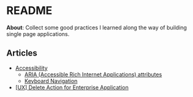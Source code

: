# README

**About**: Collect some good practices I learned along the way of building single page applications.

## Articles

- [Accessibility](https://github.com/reboottime/UI-UX-For-SPAs/issues/8)
  - [ARIA (Accessible Rich Internet Applications) attributes](https://github.com/reboottime/UI-UX-For-SPAs/issues/8#issuecomment-2156042964)
  - [Keyboard Navigation](https://github.com/reboottime/UI-UX-For-SPAs/issues/8#issuecomment-2196789795s)
- [[UX] Delete Action for Enterprise Application](https://github.com/reboottime/UI-UX-For-SPAs/issues/10)